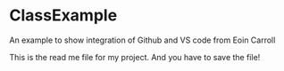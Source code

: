 # ClassExample
An example to show integration of Github and VS code from Eoin Carroll

This is the read me file for my project.
And you have to save the file!

